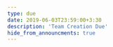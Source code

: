 ```yaml
---
type: due
date: 2019-06-03T23:59:00+3:30
description: 'Team Creation Due'
hide_from_announcments: true
---
```

